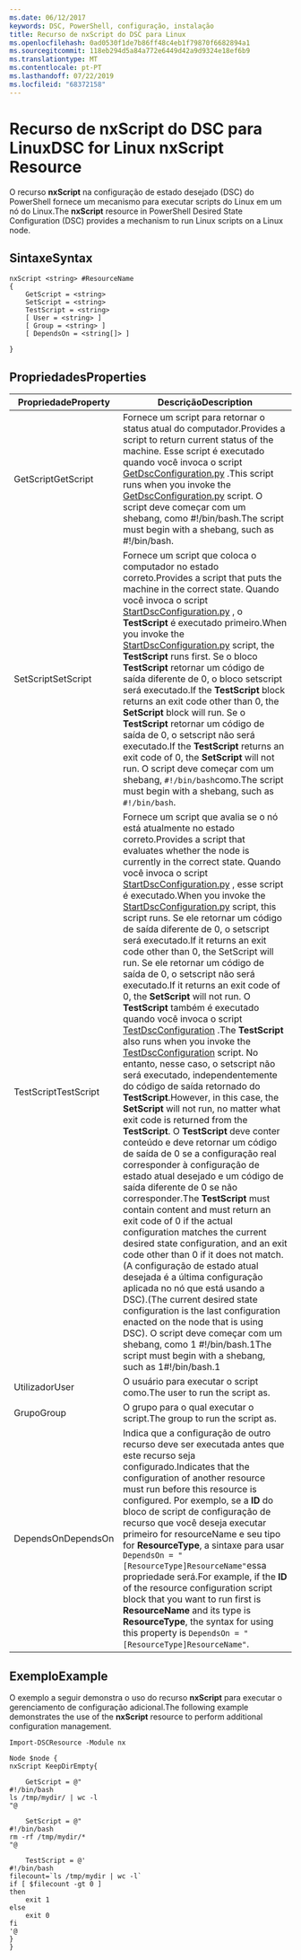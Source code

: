 ```yaml
---
ms.date: 06/12/2017
keywords: DSC, PowerShell, configuração, instalação
title: Recurso de nxScript do DSC para Linux
ms.openlocfilehash: 0ad0530f1de7b86ff48c4eb1f79870f6682894a1
ms.sourcegitcommit: 118eb294d5a84a772e6449d42a9d9324e18ef6b9
ms.translationtype: MT
ms.contentlocale: pt-PT
ms.lasthandoff: 07/22/2019
ms.locfileid: "68372158"
---
```

# <a name="dsc-for-linux-nxscript-resource"></a><span data-ttu-id="3ba62-103">Recurso de nxScript do DSC para Linux</span><span class="sxs-lookup"><span data-stu-id="3ba62-103">DSC for Linux nxScript Resource</span></span>

<span data-ttu-id="3ba62-104">O recurso **nxScript** na configuração de estado desejado (DSC) do PowerShell fornece um mecanismo para executar scripts do Linux em um nó do Linux.</span><span class="sxs-lookup"><span data-stu-id="3ba62-104">The **nxScript** resource in PowerShell Desired State Configuration (DSC) provides a mechanism to run Linux scripts on a Linux node.</span></span>

## <a name="syntax"></a><span data-ttu-id="3ba62-105">Sintaxe</span><span class="sxs-lookup"><span data-stu-id="3ba62-105">Syntax</span></span>

```
nxScript <string> #ResourceName
{
    GetScript = <string>
    SetScript = <string>
    TestScript = <string>
    [ User = <string> ]
    [ Group = <string> ]
    [ DependsOn = <string[]> ]

}
```

## <a name="properties"></a><span data-ttu-id="3ba62-106">Propriedades</span><span class="sxs-lookup"><span data-stu-id="3ba62-106">Properties</span></span>

|  <span data-ttu-id="3ba62-107">Propriedade</span><span class="sxs-lookup"><span data-stu-id="3ba62-107">Property</span></span> |  <span data-ttu-id="3ba62-108">Descrição</span><span class="sxs-lookup"><span data-stu-id="3ba62-108">Description</span></span> |
|---|---|
| <span data-ttu-id="3ba62-109">GetScript</span><span class="sxs-lookup"><span data-stu-id="3ba62-109">GetScript</span></span>| <span data-ttu-id="3ba62-110">Fornece um script para retornar o status atual do computador.</span><span class="sxs-lookup"><span data-stu-id="3ba62-110">Provides a script to return current status of the machine.</span></span>  <span data-ttu-id="3ba62-111">Esse script é executado quando você invoca o script [GetDscConfiguration.py](https://github.com/Microsoft/PowerShell-DSC-for-Linux#performing-dsc-operations-from-the-linux-computer) .</span><span class="sxs-lookup"><span data-stu-id="3ba62-111">This script runs when you invoke the [GetDscConfiguration.py](https://github.com/Microsoft/PowerShell-DSC-for-Linux#performing-dsc-operations-from-the-linux-computer) script.</span></span> <span data-ttu-id="3ba62-112">O script deve começar com um shebang, como #!/bin/bash.</span><span class="sxs-lookup"><span data-stu-id="3ba62-112">The script must begin with a shebang, such as #!/bin/bash.</span></span>|
| <span data-ttu-id="3ba62-113">SetScript</span><span class="sxs-lookup"><span data-stu-id="3ba62-113">SetScript</span></span>| <span data-ttu-id="3ba62-114">Fornece um script que coloca o computador no estado correto.</span><span class="sxs-lookup"><span data-stu-id="3ba62-114">Provides a script that puts the machine in the correct state.</span></span> <span data-ttu-id="3ba62-115">Quando você invoca o script [StartDscConfiguration.py](https://github.com/Microsoft/PowerShell-DSC-for-Linux#performing-dsc-operations-from-the-linux-computer) , o **TestScript** é executado primeiro.</span><span class="sxs-lookup"><span data-stu-id="3ba62-115">When you invoke the [StartDscConfiguration.py](https://github.com/Microsoft/PowerShell-DSC-for-Linux#performing-dsc-operations-from-the-linux-computer) script, the **TestScript** runs first.</span></span> <span data-ttu-id="3ba62-116">Se o bloco **TestScript** retornar um código de saída diferente de 0, o bloco setscript será executado.</span><span class="sxs-lookup"><span data-stu-id="3ba62-116">If the **TestScript** block returns an exit code other than 0, the **SetScript** block will run.</span></span> <span data-ttu-id="3ba62-117">Se o **TestScript** retornar um código de saída de 0,  o setscript não será executado.</span><span class="sxs-lookup"><span data-stu-id="3ba62-117">If the **TestScript** returns an exit code of 0, the **SetScript** will not run.</span></span> <span data-ttu-id="3ba62-118">O script deve começar com um shebang, `#!/bin/bash`como.</span><span class="sxs-lookup"><span data-stu-id="3ba62-118">The script must begin with a shebang, such as `#!/bin/bash`.</span></span>|
| <span data-ttu-id="3ba62-119">TestScript</span><span class="sxs-lookup"><span data-stu-id="3ba62-119">TestScript</span></span>| <span data-ttu-id="3ba62-120">Fornece um script que avalia se o nó está atualmente no estado correto.</span><span class="sxs-lookup"><span data-stu-id="3ba62-120">Provides a script that evaluates whether the node is currently in the correct state.</span></span> <span data-ttu-id="3ba62-121">Quando você invoca o script [StartDscConfiguration.py](https://github.com/Microsoft/PowerShell-DSC-for-Linux#performing-dsc-operations-from-the-linux-computer) , esse script é executado.</span><span class="sxs-lookup"><span data-stu-id="3ba62-121">When you invoke the [StartDscConfiguration.py](https://github.com/Microsoft/PowerShell-DSC-for-Linux#performing-dsc-operations-from-the-linux-computer) script, this script runs.</span></span> <span data-ttu-id="3ba62-122">Se ele retornar um código de saída diferente de 0, o setscript será executado.</span><span class="sxs-lookup"><span data-stu-id="3ba62-122">If it returns an exit code other than 0, the SetScript will run.</span></span> <span data-ttu-id="3ba62-123">Se ele retornar um código de saída de 0,  o setscript não será executado.</span><span class="sxs-lookup"><span data-stu-id="3ba62-123">If it returns an exit code of 0, the **SetScript** will not run.</span></span> <span data-ttu-id="3ba62-124">O **TestScript** também é executado quando você invoca o script [TestDscConfiguration](https://github.com/Microsoft/PowerShell-DSC-for-Linux#performing-dsc-operations-from-the-linux-computer) .</span><span class="sxs-lookup"><span data-stu-id="3ba62-124">The **TestScript** also runs when you invoke the [TestDscConfiguration](https://github.com/Microsoft/PowerShell-DSC-for-Linux#performing-dsc-operations-from-the-linux-computer) script.</span></span> <span data-ttu-id="3ba62-125">No entanto, nesse caso,  o setscript não será executado, independentemente do código de saída retornado do **TestScript**.</span><span class="sxs-lookup"><span data-stu-id="3ba62-125">However, in this case, the **SetScript** will not run, no matter what exit code is returned from the **TestScript**.</span></span> <span data-ttu-id="3ba62-126">O **TestScript** deve conter conteúdo e deve retornar um código de saída de 0 se a configuração real corresponder à configuração de estado atual desejado e um código de saída diferente de 0 se não corresponder.</span><span class="sxs-lookup"><span data-stu-id="3ba62-126">The **TestScript** must contain content and must return an exit code of 0 if the actual configuration matches the current desired state configuration, and an exit code other than 0 if it does not match.</span></span> <span data-ttu-id="3ba62-127">(A configuração de estado atual desejada é a última configuração aplicada no nó que está usando a DSC).</span><span class="sxs-lookup"><span data-stu-id="3ba62-127">(The current desired state configuration is the last configuration enacted on the node that is using DSC).</span></span> <span data-ttu-id="3ba62-128">O script deve começar com um shebang, como 1 #!/bin/bash.1</span><span class="sxs-lookup"><span data-stu-id="3ba62-128">The script must begin with a shebang, such as 1#!/bin/bash.1</span></span>|
| <span data-ttu-id="3ba62-129">Utilizador</span><span class="sxs-lookup"><span data-stu-id="3ba62-129">User</span></span>| <span data-ttu-id="3ba62-130">O usuário para executar o script como.</span><span class="sxs-lookup"><span data-stu-id="3ba62-130">The user to run the script as.</span></span>|
| <span data-ttu-id="3ba62-131">Grupo</span><span class="sxs-lookup"><span data-stu-id="3ba62-131">Group</span></span>| <span data-ttu-id="3ba62-132">O grupo para o qual executar o script.</span><span class="sxs-lookup"><span data-stu-id="3ba62-132">The group to run the script as.</span></span>|
| <span data-ttu-id="3ba62-133">DependsOn</span><span class="sxs-lookup"><span data-stu-id="3ba62-133">DependsOn</span></span> | <span data-ttu-id="3ba62-134">Indica que a configuração de outro recurso deve ser executada antes que este recurso seja configurado.</span><span class="sxs-lookup"><span data-stu-id="3ba62-134">Indicates that the configuration of another resource must run before this resource is configured.</span></span> <span data-ttu-id="3ba62-135">Por exemplo, se a **ID** do bloco de script de configuração de recurso que você deseja executar primeiro  for resourceName e seu tipo for **ResourceType**, a sintaxe para usar `DependsOn = "[ResourceType]ResourceName"`essa propriedade será.</span><span class="sxs-lookup"><span data-stu-id="3ba62-135">For example, if the **ID** of the resource configuration script block that you want to run first is **ResourceName** and its type is **ResourceType**, the syntax for using this property is `DependsOn = "[ResourceType]ResourceName"`.</span></span>|

## <a name="example"></a><span data-ttu-id="3ba62-136">Exemplo</span><span class="sxs-lookup"><span data-stu-id="3ba62-136">Example</span></span>

<span data-ttu-id="3ba62-137">O exemplo a seguir demonstra o uso do recurso **nxScript** para executar o gerenciamento de configuração adicional.</span><span class="sxs-lookup"><span data-stu-id="3ba62-137">The following example demonstrates the use of the **nxScript** resource to perform additional configuration management.</span></span>

```
Import-DSCResource -Module nx

Node $node {
nxScript KeepDirEmpty{

    GetScript = @"
#!/bin/bash
ls /tmp/mydir/ | wc -l
"@

    SetScript = @"
#!/bin/bash
rm -rf /tmp/mydir/*
"@

    TestScript = @'
#!/bin/bash
filecount=`ls /tmp/mydir | wc -l`
if [ $filecount -gt 0 ]
then
    exit 1
else
    exit 0
fi
'@
}
}
```
